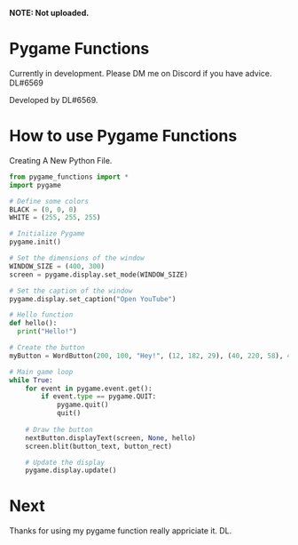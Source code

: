 **NOTE: Not uploaded.**

# Pygame Functions
Currently in development. Please DM me on Discord if you have advice. DL#6569

Developed by DL#6569.

# How to use Pygame Functions 
Creating A New Python File.

```py
from pygame_functions import *
import pygame

# Define some colors
BLACK = (0, 0, 0)
WHITE = (255, 255, 255)

# Initialize Pygame
pygame.init()

# Set the dimensions of the window
WINDOW_SIZE = (400, 300)
screen = pygame.display.set_mode(WINDOW_SIZE)

# Set the caption of the window
pygame.display.set_caption("Open YouTube")

# Hello function
def hello():
  print("Hello!")

# Create the button
myButton = WordButton(200, 100, "Hey!", (12, 182, 29), (40, 220, 58), 40)

# Main game loop
while True:
    for event in pygame.event.get():
        if event.type == pygame.QUIT:
            pygame.quit()
            quit()
      
    # Draw the button
    nextButton.displayText(screen, None, hello)
    screen.blit(button_text, button_rect)

    # Update the display
    pygame.display.update()
```

# Next
Thanks for using my pygame function really appriciate it.
DL.
